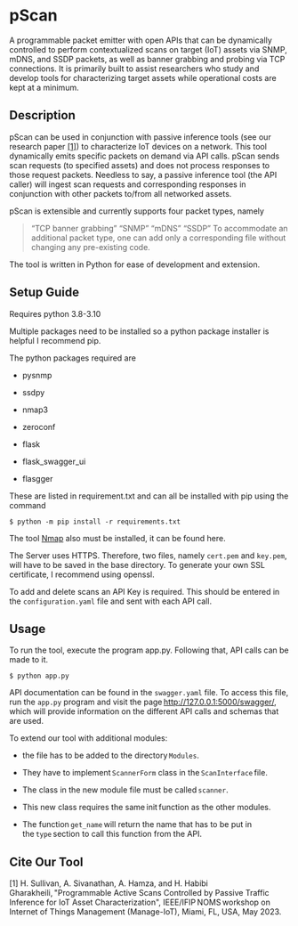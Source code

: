 # pScan
A programmable packet emitter with open APIs that can be dynamically controlled to perform contextualized scans on target (IoT) assets via SNMP, mDNS, and SSDP packets, as well as banner grabbing and probing via TCP connections. It is primarily built to assist researchers who study and develop tools for characterizing target assets while operational costs are kept at a minimum. 
## Description
pScan can be used in conjunction with passive inference tools (see our research paper [[1]](#1)) to characterize IoT devices on a network. This tool dynamically emits specific packets on demand via API calls. pScan sends scan requests (to specified assets) and does not process responses to those request packets. Needless to say, a passive inference tool (the API caller) will ingest scan requests and corresponding responses in conjunction with other packets to/from all networked assets. 

pScan is extensible and currently supports four packet types, namely 
>“TCP banner grabbing”
> “SNMP”
> “mDNS”
> “SSDP”
To accommodate an additional packet type, one can add only a corresponding file without changing any pre-existing code. 

The tool is written in Python for ease of development and extension. 

## Setup Guide
Requires python 3.8-3.10

Multiple packages need to be installed so a python package installer is helpful I recommend pip. 

The python packages required are 

- pysnmp 

- ssdpy 

- nmap3 

- zeroconf 

- flask 

- flask_swagger_ui 

- flasgger 


These are listed in requirement.txt and can all be installed with pip using the command 

```shell
$ python -m pip install -r requirements.txt
```


The tool [Nmap](https://nmap.org/download) also must be installed, it can be found here. 


The Server uses HTTPS. Therefore, two files, namely `cert.pem` and `key.pem`, will have to be saved in the base directory. To generate your own SSL certificate, I recommend using openssl. 

To add and delete scans an API Key is required. This should be entered in the `configuration.yaml` file and sent with each API call. 

## Usage

To run the tool, execute the program app.py. Following that, API calls can be made to it. 

```shell
$ python app.py
```

API documentation can be found in the `swagger.yaml` file. To access this file, run the `app.py` program and visit the page http://127.0.0.1:5000/swagger/, which will provide information on the different API calls and schemas that are used. 

To extend our tool with additional modules: 

* the file has to be added to the directory `Modules`. 

* They have to implement `ScannerForm` class in the `ScanInterface` file. 

* The class in the new module file must be called `scanner`. 

* This new class requires the same init function as the other modules. 

* The function `get_name` will return the name that has to be put in the `type` section to call this function from the API. 

## Cite Our Tool
<a id="1">[1]</a> 
H. Sullivan, A. Sivanathan, A. Hamza, and H. Habibi Gharakheili, "Programmable Active Scans Controlled by Passive Traffic Inference for IoT Asset Characterization", IEEE/IFIP NOMS workshop on Internet of Things Management (Manage-IoT), Miami, FL, USA, May 2023. 
